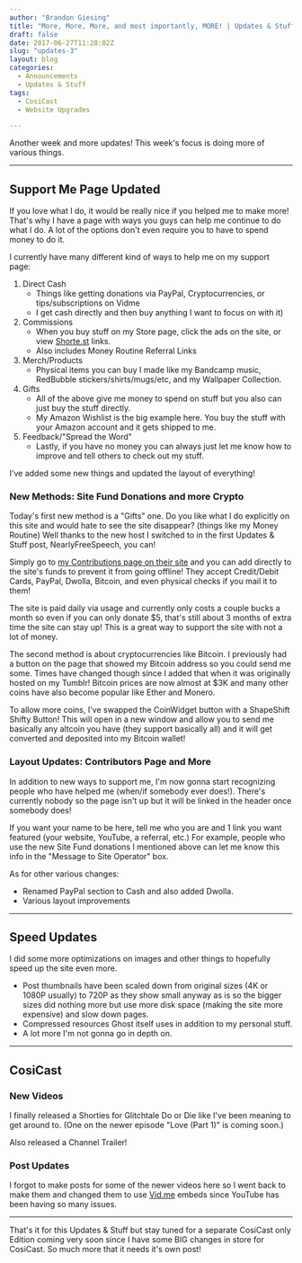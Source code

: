 ```yaml
---
author: "Brandon Giesing"
title: "More, More, More, and most importantly, MORE! | Updates & Stuff 3"
draft: false
date: 2017-06-27T11:28:02Z
slug: "updates-3"
layout: blog
categories:
  - Announcements
  - Updates & Stuff
tags:
  - CosiCast
  - Website Upgrades

---
```


Another week and more updates! This week's focus is doing more of various things.

---

## Support Me Page Updated

If you love what I do, it would be really nice if you helped me to make more!
That's why I have a page with ways you guys can help me continue to do what I
do. A lot of the options don't even require you to have to spend money to do it.

I currently have many different kind of ways to help me on my support page:

1. Direct Cash
   * Things like getting donations via PayPal, Cryptocurrencies, or
     tips/subscriptions on Vidme
   * I get cash directly and then buy anything I want to focus on with it)
2. Commissions
   * When you buy stuff on my Store page, click the ads on the site, or view
     [Shorte.st][shortest]  links.
   * Also includes Money Routine Referral Links
3. Merch/Products
   * Physical items you can buy I made like my Bandcamp music, RedBubble
     stickers/shirts/mugs/etc, and my Wallpaper Collection.
4. Gifts
   * All of the above give me money to spend on stuff but you also can just buy
     the stuff directly.
   * My Amazon Wishlist is the big example here. You buy the stuff with your
     Amazon account and it gets shipped to me.
5. Feedback/"Spread the Word"
   * Lastly, if you have no money you can always just let me know how to improve
     and tell others to check out my stuff.

I've added some new things and updated the layout of everything!

### New Methods: Site Fund Donations and more Crypto

Today's first new method is a "Gifts" one. Do you like what I do explicitly on
this site and would hate to see the site disappear? (things like my Money
Routine) Well thanks to the new host I switched to in the first Updates & Stuff
post, NearlyFreeSpeech, you can!

Simply go to [my Contributions page on their site][nfs-contribute]  and you can
add directly to the site's funds to prevent it from going offline! They accept
Credit/Debit Cards, PayPal, Dwolla, Bitcoin, and even physical checks if you
mail it to them!

The site is paid daily via usage and currently only costs a couple bucks a month
so even if you can only donate $5, that's still about 3 months of extra time the
site can stay up! This is a great way to support the site with not a lot of
money.

The second method is about cryptocurrencies like Bitcoin. I previously had a
button on the page that showed my Bitcoin address so you could send me some.
Times have changed though since I added that when it was originally hosted on my
Tumblr! Bitcoin prices are now almost at $3K and many other coins have also
become popular like Ether and Monero.

To allow more coins, I've swapped the CoinWidget button with a ShapeShift Shifty
Button! This will open in a new window and allow you to send me basically any
altcoin you have (they support basically all) and it will get converted and
deposited into my Bitcoin wallet!

### Layout Updates: Contributors Page and More

In addition to new ways to support me, I'm now gonna start recognizing people
who have helped me (when/if somebody ever does!). There's currently nobody so
the page isn't up but it will be linked in the header once somebody does!

If you want your name to be here, tell me who you are and 1 link you want
featured (your website, YouTube, a referral, etc.) For example, people who use
the new Site Fund donations I mentioned above can let me know this info in the
"Message to Site Operator" box.

As for other various changes:

* Renamed PayPal section to Cash and also added Dwolla.
* Various layout improvements

---

## Speed Updates

I did some more optimizations on images and other things to hopefully speed up
the site even more.

* Post thumbnails have been scaled down from original sizes (4K or 1080P
  usually) to 720P as they show small anyway as is so the bigger sizes did
  nothing more but use more disk space (making the site more expensive) and slow
  down pages.
* Compressed resources Ghost itself uses in addition to my personal stuff.
* A lot more I'm not gonna go in depth on.

---

## CosiCast

### New Videos

I finally released a Shorties for Glitchtale Do or Die like I've been meaning to
get around to. (One on the newer episode "Love (Part 1)" is coming soon.)

Also released a Channel Trailer!

### Post Updates

I forgot to make posts for some of the newer videos here so I went back to make
them and changed them to use [Vid.me][vidme] embeds since YouTube has been
having so many issues.

---

That's it for this Updates & Stuff but stay tuned for a separate CosiCast only
Edition coming very soon since I have some BIG  changes in store for CosiCast.
So much more that it needs it's own post!

[shortest]: https://shorte.st
[nfs-contribute]: https://nearlyfreespeech.net/contribute/www.brandongiesing.com
[vidme]: https://vid.me
